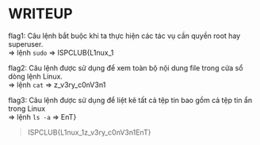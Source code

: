 # WRITEUP

flag1: Câu lệnh bắt buộc khi ta thực hiện các tác vụ cần quyền root hay superuser. <br>
=> lệnh `sudo` => ISPCLUB{L1nux_1

flag2: Câu lệnh được sử dụng để xem toàn bộ nội dung file trong cửa sổ dòng lệnh Linux. <br>
=> lệnh `cat` => z_v3ry_c0nV3n1

flag3: Câu lệnh được sử dụng để liệt kê tất cả tệp tin bao gồm cả tệp tin ẩn trong Linux <br>
=> lệnh `ls -a` => EnT}

> ISPCLUB{L1nux_1z_v3ry_c0nV3n1EnT}

